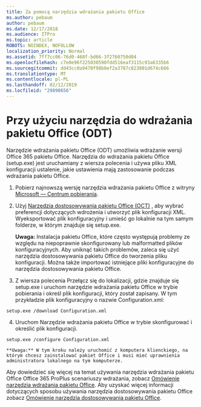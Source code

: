 ```yaml
---
title: Za pomocą narzędzia wdrażania pakietu Office
ms.author: pebaum
author: pebaum
ms.date: 12/17/2018
ms.audience: ITPro
ms.topic: article
ROBOTS: NOINDEX, NOFOLLOW
localization_priority: Normal
ms.assetid: 7ff7cc06-76d0-468f-bd66-3f2760750d04
ms.openlocfilehash: c7e0e96f225030590fdd516eaf3115c93a6335b6
ms.sourcegitcommit: dd43cc0a9470f98b8ef2a3787c823801d674c666
ms.translationtype: MT
ms.contentlocale: pl-PL
ms.lasthandoff: 02/12/2019
ms.locfileid: "29898656"
---
```

# <a name="using-the-office-deployment-tool-odt"></a>Przy użyciu narzędzia do wdrażania pakietu Office (ODT)

Narzędzie wdrażania pakietu Office (ODT) umożliwia wdrażanie wersji Office 365 pakietu Office. Narzędzia do wdrażania pakietu Office (setup.exe) jest uruchamiany z wiersza polecenia i używa pliku XML konfiguracji ustalenie, jakie ustawienia mają zastosowanie podczas wdrażania pakietu Office.
  
1. Pobierz najnowszą wersję narzędzia wdrażania pakietu Office z witryny [Microsoft — Centrum pobierania](http://go.microsoft.com/fwlink/p/?LinkID=626065).
    
2. Użyj [Narzędzia dostosowywania pakietu Office (OCT)](https://config.office.com) , aby wybrać preferencji dotyczących wdrożenia i utworzyć plik konfiguracji XML. Wyeksportować plik konfiguracyjny i umieść go lokalnie na tym samym folderze, w którym znajduje się setup.exe. 
    
    **Uwaga:** Instalacja pakietu Office, które często występują problemy ze względu na niepoprawnie skonfigurowany lub malformatted plików konfiguracyjnych. Aby uniknąć takich problemów, zaleca się użyć narzędzia dostosowywania pakietu Office do tworzenia pliku konfiguracji. Można także importować istniejące pliki konfiguracyjne do narzędzia dostosowywania pakietu Office. 
    
3. Z wiersza polecenia Przełącz się do lokalizacji, gdzie znajduje się setup.exe i uruchom narzędzie wdrażania pakietu Office w trybie pobierania i określ plik konfiguracji, który został zapisany. W tym przykładzie plik konfiguracyjny o nazwie Configuration.xml:
    
  ```
  setup.exe /download Configuration.xml  
  ```

4. Uruchom Narzędzie wdrażania pakietu Office w trybie skonfigurować i określić plik konfiguracji.
    
  ```
  setup.exe /configure Configuration.xml
  ```

    **Uwaga:** W tym kroku należy uruchomić z komputera klienckiego, na którym chcesz zainstalować pakiet Office i musi mieć uprawnienia administratora lokalnego na tym komputerze. 
    
Aby dowiedzieć się więcej na temat używania narzędzia wdrażania pakietu Office Office 365 ProPlus scenariuszy wdrażania, zobacz [Omówienie narzędzia wdrażania pakietu Office](https://docs.microsoft.com/deployoffice/overview-of-the-office-2016-deployment-tool). Aby uzyskać więcej informacji dotyczących sposobu używania narzędzia dostosowywania pakietu Office zobacz [Omówienie narzędzia dostosowywania pakietu Office](https://docs.microsoft.com/DeployOffice/overview-of-the-office-customization-tool-for-click-to-run).
  

